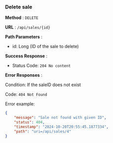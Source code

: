 ### Delete sale

**Method** : `DELETE`

**URL** : `/api/sales/{id}`

**Path Parameters** : 
 - id: Long (ID of the sale to delete)

 **Success Response** :

- Status Code: `204 No content`

**Error Responses** :

Condition: If the saleID does not exist

Code: ```404 Not Found``` 

Error example:
```json
{
    "message": "Sale not found with given ID",
    "status": 404,
    "timestamp": "2024-10-20T20:55:45.1877334",
    "path": "uri=/api/sales/4"
}
```